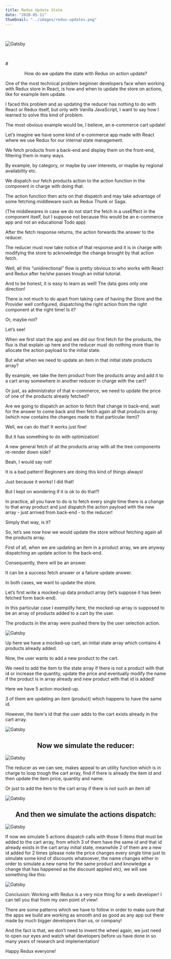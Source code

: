 ```yaml
---
title: Redux Update State
date: "2020-05-11"
thumbnail: "../images/redux-updates.png"
---
```


</br>

![Gatsby](../images/code6.jpg)

</br>

#<center>How do we update the state with Redux on action update?</center>

One of the most technical problem beginner developers face when working with Redux store in React, is how and when to update the store on actions, like for example item update.

I faced this problem and as updating the reducer has nothing to do with React or Redux itself, but only with Vanilla JavaScript, I want to say how I learned to solve this kind of problem.

The most obvious example would be, I believe, an e-commerce cart update!

Let’s imagine we have some kind of e-commerce app made with React where we use Redux for our internal state management.

We fetch products from a back-end and display them on the front-end, filtering them in many ways.

By example, by category, or maybe by user interests, or maybe by regional availability etc.

We dispatch our fetch products action to the action function in the component in charge with doing that.

The action function then acts on that dispatch and may take advantage of some fetching middleware such as Redux Thunk or Saga.

(The middlewares in case we do not start the fetch in a useEffect in the component itself, but I suppose not because this would be an e-commerce app and not an educational Todo app).

After the fetch response returns, the action forwards the answer to the reducer.

The reducer must now take notice of that response and it is in charge with modifying the store to acknowledge the change brought by that action fetch.

Well, all this “unidirectional” flow is pretty obvious to who works with React and Redux after he/she passes trough an initial tutorial.

And to be honest, it is easy to learn as well! The data goes only one direction!

There is not much to do apart from taking care of having the Store and the Provider well configured, dispatching the right action from the right component at the right time! Is it?

Or, maybe not?

Let’s see!

When we first start the app and we did our first fetch for the products, the flux is that explain up here and the reducer must do nothing more than to allocate the action payload to the initial state.

But what when we need to update an item in that initial state products array?

By example, we take the item product from the products array and add it to a cart array somewhere in another reducer in charge with the cart?

Or just, as administrator of that e-commerce, we need to update the price of one of the products already fetched?

Are we going to dispatch an action to fetch that change in back-end, wait for the answer to come back and then fetch again all that products array (which now contains the changes made to that particular item)?

Well, we can do that! It works just fine!

But it has something to do with optimization!

A new general fetch of all the products array with all the tree components re-render down side?

Beah, I would say not!

It is a bad pattern! Beginners are doing this kind of things always!

Just because it works! I did that!

But I kept on wondering if it is ok to do that?!

In practice, all you have to do is to fetch every single time there is a change to that array product and just dispatch the action payload with the new array - just arrived from back-end - to the reducer!

Simply that way, is it?

So, let’s see now how we would update the store without fetching again all the products array.

First of all, when we are updating an item in a product array, we are anyway dispatching an update action to the back-end.

Consequently, there will be an answer.

It can be a success fetch answer or a failure update answer.

In both cases, we want to update the store.

Let’s first write a mocked-up data product array (let’s suppose it has been fetched form back-end).

In this particular case I exemplify here, the mocked-up array is supposed to be an array of products added to a cart by the user.

The products in the array were pushed there by the user selection action.

![Gatsby](../images/init-state.png)

Up here we have a mocked-up cart, an initial state array which contains 4 products already added.

Now, the user wants to add a new product to the cart.

We need to add the item to the state array if there is not a product with that id or increase the quantity, update the price and eventually modify the name if the product is in array already and new product with that id is added!

Here we have 5 action mocked-up.

3 of them are updating an item (product) which happens to have the same id.

However, the item's id that the user adds to the cart exists already in the cart array.

![Gatsby](../images/action-redux.png)

## <center>Now we simulate the reducer:</center>

![Gatsby](../images/sim-reducer.png)

The reducer as we can see, makes appeal to an utility function which is in charge to loop trough the cart array, find if there is already the item id and then update the item price, quantity and name.

Or just to add the item to the cart array if there is not such an item id!

![Gatsby](../images/util-funct.png)

## <center>And then we simulate the actions dispatch:</center>

![Gatsby](../images/simulate-actions.png)

If now we simulate 5 actions dispatch calls with those 5 items that must be added to the cart array, from which 3 of them have the same id and that id already exists in the cart array initial state, meanwhile 2 of them are a new id added for 2 times (please note the price changes every single time just to simulate some kind of discounts whatsoever, the name changes either in order to simulate a new name for the same product and knowledge a change that has happened as the discount applied etc), we will see something like this:

![Gatsby](../images/redux-update.png)

Conclusion: Working with Redux is a very nice thing for a web developer! I can tell you that from my own point of view!

There are some patterns which we have to follow in order to make sure that the apps we build are working as smooth and as good as any app out there made by much bigger developers than us, or company!

And the fact is that, we don’t need to invent the wheel again, we just need to open our eyes and watch what developers before us have done in so many years of research and implementation!

Happy Redux everyone!
